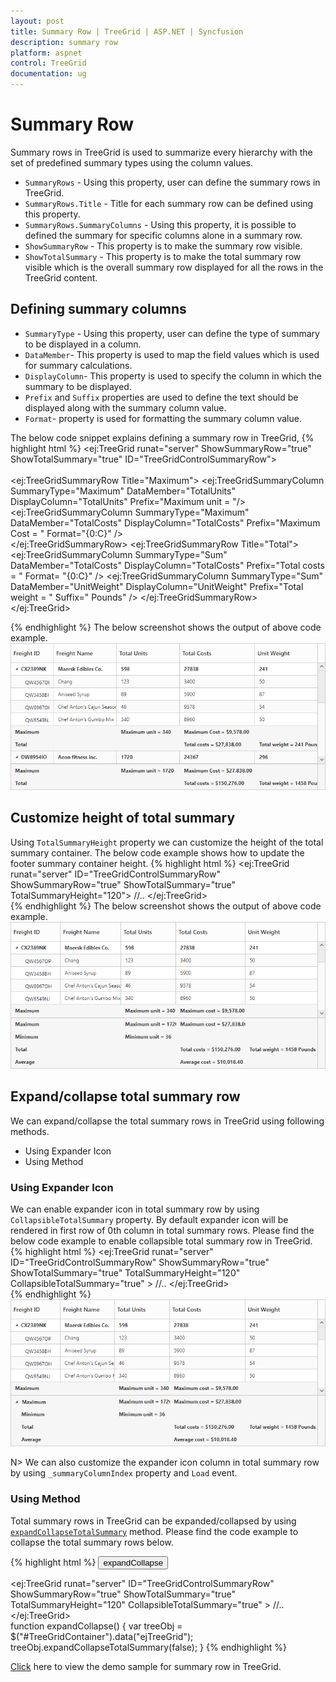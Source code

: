 ```yaml
---
layout: post
title: Summary Row | TreeGrid | ASP.NET | Syncfusion
description: summary row
platform: aspnet
control: TreeGrid
documentation: ug
---
```


# Summary Row

Summary rows in TreeGrid is used to summarize every hierarchy with the set of predefined summary types using the column values. 

* `SummaryRows` - Using this property, user can define the summary rows in TreeGrid.
* `SummaryRows.Title` - Title for each summary row can be defined using this property. 
* `SummaryRows.SummaryColumns` - Using this property, it is possible to defined the summary for specific columns alone in a summary row.
* `ShowSummaryRow` - This property is to make the summary row visible. 
* `ShowTotalSummary` - This property is to make the total summary row visible which is the overall summary row displayed for all the rows in the TreeGrid content.

## Defining summary columns

* `SummaryType` - Using this property, user can define the type of summary to be displayed in a column. 
* `DataMember`- This property is used to map the field values which is used for summary calculations.
* `DisplayColumn`- This property is used to specify the column in which the summary to be displayed.
* `Prefix` and `Suffix` properties are used to define the text should be displayed along with the summary column value.
* `Format`- property is used for formatting the summary column value.

The below code snippet explains defining a summary row in TreeGrid,
{% highlight html %}
 <ej:TreeGrid runat="server" ShowSummaryRow="true" ShowTotalSummary="true" ID="TreeGridControlSummaryRow">             
            <SummaryRows>               
               <ej:TreeGridSummaryRow Title="Maximum">
                   <SummaryColumn>
                       <ej:TreeGridSummaryColumn SummaryType="Maximum" DataMember="TotalUnits" DisplayColumn="TotalUnits"  Prefix="Maximum unit = "/>                      
                   </SummaryColumn> 
                   <SummaryColumn>
                       <ej:TreeGridSummaryColumn SummaryType="Maximum" DataMember="TotalCosts" DisplayColumn="TotalCosts" Prefix="Maximum Cost = " Format="{0:C}" />
                    </SummaryColumn>              
                </ej:TreeGridSummaryRow>
                <ej:TreeGridSummaryRow Title="Total">
                    <SummaryColumn>
                        <ej:TreeGridSummaryColumn SummaryType="Sum" DataMember="TotalCosts" DisplayColumn="TotalCosts" Prefix="Total costs =  " Format= "{0:C}" />
                        <ej:TreeGridSummaryColumn SummaryType="Sum" DataMember="UnitWeight" DisplayColumn="UnitWeight" Prefix="Total weight = " Suffix=" Pounds" />
                    </SummaryColumn>
                </ej:TreeGridSummaryRow>
            </SummaryRows>                   
        </ej:TreeGrid>    
   
{% endhighlight %}
The below screenshot shows the output of above code example.
![](SummaryRows_images/SummaryRows_img1.png)

## Customize height of total summary

Using `TotalSummaryHeight` property we can customize the height of the total summary container.
The below code example shows how to update the footer summary container height.
{% highlight html %}
  <ej:TreeGrid runat="server" ID="TreeGridControlSummaryRow"
            ShowSummaryRow="true" 
			ShowTotalSummary="true" 
			TotalSummaryHeight="120">
			//..
  </ej:TreeGrid>  
{% endhighlight %}
The below screenshot shows the output of above code example.
![](SummaryRows_images/SummaryRows_img2.png)

## Expand/collapse total summary row

We can expand/collapse the total summary rows in TreeGrid using following methods.

* Using Expander Icon
* Using Method

### Using Expander Icon
We can enable expander icon in total summary row by using `CollapsibleTotalSummary` property. By default expander icon will be rendered in first row of 0th column in total summary rows.
Please find the below code example to enable collapsible total summary row in TreeGrid.
{% highlight html %}
  <ej:TreeGrid runat="server" ID="TreeGridControlSummaryRow"
            ShowSummaryRow="true" 
			ShowTotalSummary="true" 
			TotalSummaryHeight="120"
			CollapsibleTotalSummary="true" >
			//..
  </ej:TreeGrid>  
{% endhighlight %}
![](SummaryRows_images/SummaryRows_img3.png)

N> We can also customize the expander icon column in total summary row by using `_summaryColumnIndex` property and `Load` event.

### Using  Method

Total summary rows in TreeGrid can be expanded/collapsed by using [`expandCollapseTotalSummary`](https://help.syncfusion.com/api/js/ejgantt#methods:expandCollapseTotalSummary "expandCollapseTotalSummary") method.
Please find the code example to collapse the total summary rows below.
  
{% highlight html %}
  <button onclick="expandCollapse()">expandCollapse</button>
  
  <ej:TreeGrid runat="server" ID="TreeGridControlSummaryRow"
            ShowSummaryRow="true" 
			ShowTotalSummary="true" 
			TotalSummaryHeight="120"
			CollapsibleTotalSummary="true" >
			//..
  </ej:TreeGrid>  
    function expandCollapse() {
            var treeObj = $("#TreeGridContainer").data("ejTreeGrid");
            treeObj.expandCollapseTotalSummary(false);
        }
{% endhighlight %}

[Click](https://asp.syncfusion.com/demos/web/treegrid/treegridsummaryrow.aspx) here to view the demo sample for summary row in TreeGrid.